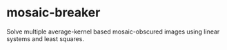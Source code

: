 # mosaic-breaker
Solve multiple average-kernel based mosaic-obscured images using linear systems and least squares.
